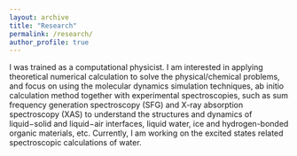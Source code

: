 ```yaml
---
layout: archive
title: "Research"
permalink: /research/
author_profile: true
---
```


I was trained as a computational physicist. I am interested in applying theoretical numerical calculation to solve the physical/chemical problems, and focus on using the molecular dynamics simulation techniques, ab initio calculation method together with experimental spectroscopies, such as sum frequency generation spectroscopy (SFG) and X-ray absorption spectroscopy (XAS) to understand the structures and dynamics of liquid−solid and liquid−air interfaces, liquid water, ice and hydrogen-bonded organic materials, etc.
Currently, I am working on the excited states related spectroscopic calculations of water. 
